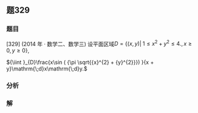 ## 题329
### 题目
[329] (2014 年 · 数学二、数学三) 设平面区域$D = \{  {( {x, y}) | {\;1 \leq  {x}^{2} + {y}^{2} \leq  4}. , x \geq  0, y \geq  0}\}$,

${\iint }_{D}\frac{x\sin ( {\pi \sqrt{{x}^{2} + {y}^{2}}}) }{x + y}\mathrm{\;d}x\mathrm{\;d}y.$
### 分析

### 解